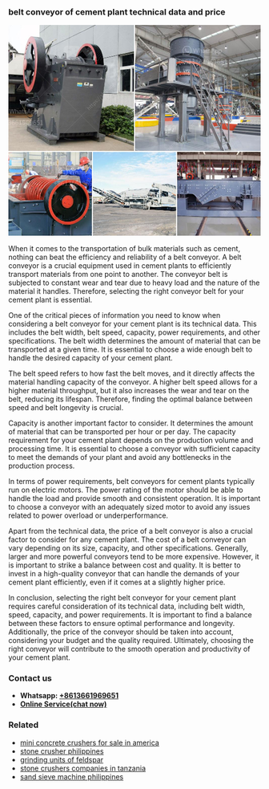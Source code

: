<h3>belt conveyor of cement plant technical data and price</h3><img src='1706755452.jpg' alt=''><p>When it comes to the transportation of bulk materials such as cement, nothing can beat the efficiency and reliability of a belt conveyor. A belt conveyor is a crucial equipment used in cement plants to efficiently transport materials from one point to another. The conveyor belt is subjected to constant wear and tear due to heavy load and the nature of the material it handles. Therefore, selecting the right conveyor belt for your cement plant is essential.</p><p>One of the critical pieces of information you need to know when considering a belt conveyor for your cement plant is its technical data. This includes the belt width, belt speed, capacity, power requirements, and other specifications. The belt width determines the amount of material that can be transported at a given time. It is essential to choose a wide enough belt to handle the desired capacity of your cement plant.</p><p>The belt speed refers to how fast the belt moves, and it directly affects the material handling capacity of the conveyor. A higher belt speed allows for a higher material throughput, but it also increases the wear and tear on the belt, reducing its lifespan. Therefore, finding the optimal balance between speed and belt longevity is crucial.</p><p>Capacity is another important factor to consider. It determines the amount of material that can be transported per hour or per day. The capacity requirement for your cement plant depends on the production volume and processing time. It is essential to choose a conveyor with sufficient capacity to meet the demands of your plant and avoid any bottlenecks in the production process.</p><p>In terms of power requirements, belt conveyors for cement plants typically run on electric motors. The power rating of the motor should be able to handle the load and provide smooth and consistent operation. It is important to choose a conveyor with an adequately sized motor to avoid any issues related to power overload or underperformance.</p><p>Apart from the technical data, the price of a belt conveyor is also a crucial factor to consider for any cement plant. The cost of a belt conveyor can vary depending on its size, capacity, and other specifications. Generally, larger and more powerful conveyors tend to be more expensive. However, it is important to strike a balance between cost and quality. It is better to invest in a high-quality conveyor that can handle the demands of your cement plant efficiently, even if it comes at a slightly higher price.</p><p>In conclusion, selecting the right belt conveyor for your cement plant requires careful consideration of its technical data, including belt width, speed, capacity, and power requirements. It is important to find a balance between these factors to ensure optimal performance and longevity. Additionally, the price of the conveyor should be taken into account, considering your budget and the quality required. Ultimately, choosing the right conveyor will contribute to the smooth operation and productivity of your cement plant.</p><h3>Contact us</h3><ul><li><strong>Whatsapp:&nbsp;<a href="https://wa.me/8613661969651">+8613661969651</a></strong></li><li><a href="https://swt.shibang-china.com/?git&amp;zhl&amp;belt conveyor of cement plant technical data and price"><strong>Online Service(chat now)</strong></a></li></ul><h3>Related</h3><ul><li><a href='mini concrete crushers for sale in america.md'>mini concrete crushers for sale in america</a></li><li><a href='stone crusher philippines.md'>stone crusher philippines</a></li><li><a href='grinding units of feldspar.md'>grinding units of feldspar</a></li><li><a href='stone crushers companies in tanzania.md'>stone crushers companies in tanzania</a></li><li><a href='sand sieve machine philippines.md'>sand sieve machine philippines</a></li></ul>